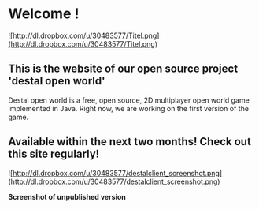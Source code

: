 # Welcome ! #
![http://dl.dropbox.com/u/30483577/Titel.png](http://dl.dropbox.com/u/30483577/Titel.png)
## This is the website of our open source project 'destal open world' ##
Destal open world is a free, open source, 2D multiplayer open world game implemented in Java. Right now, we are working on the first version of the game.
## Available within the next two months! Check out this site regularly! ##

![http://dl.dropbox.com/u/30483577/destalclient_screenshot.png](http://dl.dropbox.com/u/30483577/destalclient_screenshot.png)

**Screenshot of unpublished version**